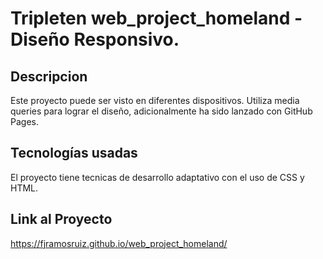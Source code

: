 # Tripleten web_project_homeland - Diseño Responsivo.

## Descripcion

Este proyecto puede ser visto en diferentes dispositivos. Utiliza media queries para lograr el diseño, adicionalmente ha sido lanzado con GitHub Pages.

## Tecnologías usadas

El proyecto tiene tecnicas de desarrollo adaptativo con el uso de CSS y HTML.

## Link al Proyecto

https://fjramosruiz.github.io/web_project_homeland/
